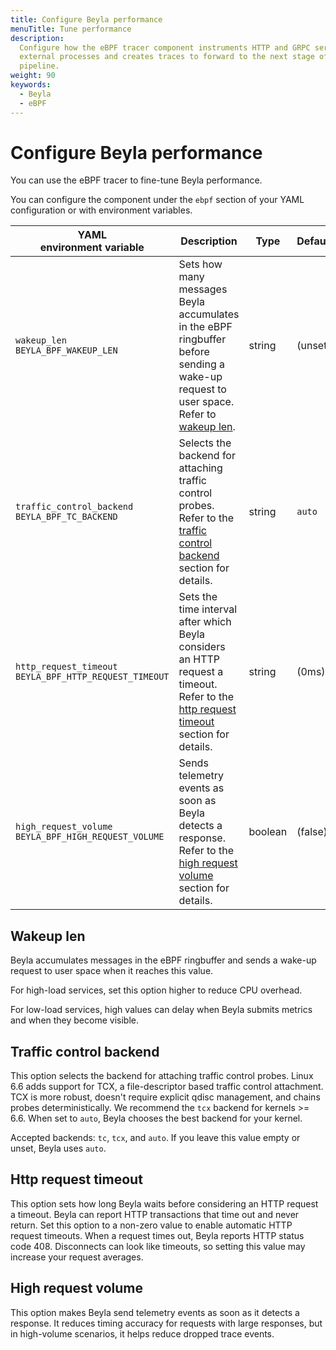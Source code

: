 ```yaml
---
title: Configure Beyla performance
menuTitle: Tune performance
description:
  Configure how the eBPF tracer component instruments HTTP and GRPC services of
  external processes and creates traces to forward to the next stage of the
  pipeline.
weight: 90
keywords:
  - Beyla
  - eBPF
---
```


# Configure Beyla performance

You can use the eBPF tracer to fine-tune Beyla performance.

You can configure the component under the `ebpf` section of your YAML
configuration or with environment variables.

| YAML<br>environment variable                               | Description                                                                                                                                                   | Type    | Default |
| ---------------------------------------------------------- | ------------------------------------------------------------------------------------------------------------------------------------------------------------- | ------- | ------- |
| `wakeup_len`<br>`BEYLA_BPF_WAKEUP_LEN`                     | Sets how many messages Beyla accumulates in the eBPF ringbuffer before sending a wake-up request to user space. Refer to [wakeup len](#wakeup-len).           | string  | (unset) |
| `traffic_control_backend`<br>`BEYLA_BPF_TC_BACKEND`        | Selects the backend for attaching traffic control probes. Refer to the [traffic control backend](#traffic-control-backend) section for details.               | string  | `auto`  |
| `http_request_timeout`<br>`BEYLA_BPF_HTTP_REQUEST_TIMEOUT` | Sets the time interval after which Beyla considers an HTTP request a timeout. Refer to the [http request timeout](#http-request-timeout) section for details. | string  | (0ms)   |
| `high_request_volume`<br>`BEYLA_BPF_HIGH_REQUEST_VOLUME`   | Sends telemetry events as soon as Beyla detects a response. Refer to the [high request volume](#high-request-volume) section for details.                     | boolean | (false) |

## Wakeup len

Beyla accumulates messages in the eBPF ringbuffer and sends a wake-up request to
user space when it reaches this value.

For high-load services, set this option higher to reduce CPU overhead.

For low-load services, high values can delay when Beyla submits metrics and when
they become visible.

## Traffic control backend

This option selects the backend for attaching traffic control probes. Linux 6.6
adds support for TCX, a file-descriptor based traffic control attachment. TCX is
more robust, doesn't require explicit qdisc management, and chains probes
deterministically. We recommend the `tcx` backend for kernels >= 6.6. When set
to `auto`, Beyla chooses the best backend for your kernel.

Accepted backends: `tc`, `tcx`, and `auto`. If you leave this value empty or
unset, Beyla uses `auto`.

## Http request timeout

This option sets how long Beyla waits before considering an HTTP request a
timeout. Beyla can report HTTP transactions that time out and never return. Set
this option to a non-zero value to enable automatic HTTP request timeouts. When
a request times out, Beyla reports HTTP status code 408. Disconnects can look
like timeouts, so setting this value may increase your request averages.

## High request volume

This option makes Beyla send telemetry events as soon as it detects a response.
It reduces timing accuracy for requests with large responses, but in high-volume
scenarios, it helps reduce dropped trace events.
